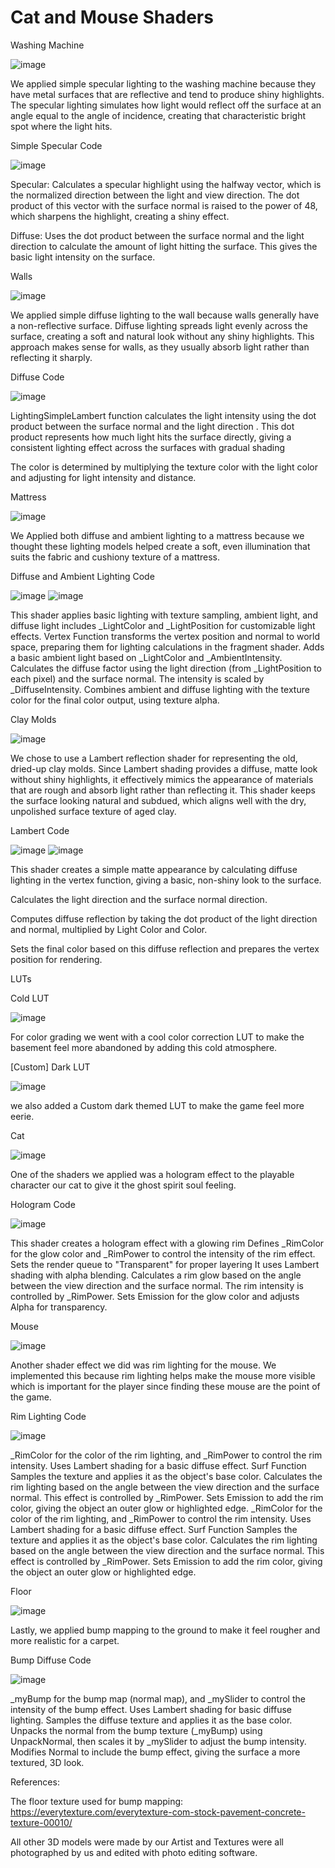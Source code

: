 # Cat and Mouse Shaders

Washing Machine

![image](https://github.com/user-attachments/assets/37318901-61c1-422d-ad90-1a27adf4c259)

We applied simple specular lighting to the washing machine because they have metal surfaces that are reflective and tend to produce shiny highlights. The specular lighting simulates how light would reflect off the surface at an angle equal to the angle of incidence, creating that characteristic bright spot where the light hits.

Simple Specular Code

![image](https://github.com/user-attachments/assets/2ffbf699-100a-4d45-9778-19245a8c188c)

Specular: Calculates a specular highlight using the halfway vector, which is the normalized direction between the light and view direction. The dot product of this vector with the surface normal is raised to the power of 48, which sharpens the highlight, creating a shiny effect.

Diffuse: Uses the dot product between the surface normal and the light direction to calculate the amount of light hitting the surface. This gives the basic light intensity on the surface.

Walls

![image](https://github.com/user-attachments/assets/a811b058-539e-4405-83fa-9cea436de7c0)

We applied simple diffuse lighting to the wall because walls generally have a non-reflective surface. Diffuse lighting spreads light evenly across the surface, creating a soft and natural look without any shiny highlights. This approach makes sense for walls, as they usually absorb light rather than reflecting it sharply.

Diffuse Code

![image](https://github.com/user-attachments/assets/7859a940-aeeb-4e26-b880-f97c9a85b116)

LightingSimpleLambert function calculates the light intensity using the dot product between the surface normal and the light direction . This dot product represents how much light hits the surface directly, giving a consistent lighting effect across the surfaces with gradual shading

The color is determined by multiplying the texture color with the light color and adjusting for light intensity and distance.

Mattress

![image](https://github.com/user-attachments/assets/7d681869-1220-4bd6-8702-af661455af98)

We Applied both diffuse and ambient lighting to a mattress because we thought these lighting models helped create a soft, even illumination that suits the fabric and cushiony texture of a mattress.

Diffuse and Ambient Lighting Code

![image](https://github.com/user-attachments/assets/2daf4111-8363-4bff-969c-f3933a32d8d5)
![image](https://github.com/user-attachments/assets/74f92031-a513-4f0f-afdb-eefe8474937e)

This shader applies basic lighting with texture sampling, ambient light, and diffuse light
includes _LightColor and _LightPosition for customizable light effects.
Vertex Function transforms the vertex position and normal to world space, preparing them for lighting calculations in the fragment shader.
Adds a basic ambient light based on _LightColor and _AmbientIntensity.
Calculates the diffuse factor using the light direction (from _LightPosition to each pixel) and the surface normal. The intensity is scaled by _DiffuseIntensity.
Combines ambient and diffuse lighting with the texture color for the final color output, using texture alpha.

Clay Molds

![image](https://github.com/user-attachments/assets/374f8145-3c44-48a4-b548-b0da388f789a)

We chose to use a Lambert reflection shader for representing the old, dried-up clay molds. Since Lambert shading provides a diffuse, matte look without shiny highlights, it effectively mimics the appearance of materials that are rough and absorb light rather than reflecting it. This shader keeps the surface looking natural and subdued, which aligns well with the dry, unpolished surface texture of aged clay.

Lambert Code

![image](https://github.com/user-attachments/assets/39fcfad7-d18c-4c20-a3c8-ce1d98b03980)
![image](https://github.com/user-attachments/assets/bda25138-14ab-4f21-81d6-60d299505c97)

This shader creates a simple matte appearance by calculating diffuse lighting in the vertex function, giving a basic, non-shiny look to the surface.

Calculates the light direction and the surface normal direction.

Computes diffuse reflection by taking the dot product of the light direction and normal, multiplied by Light Color and Color.

Sets the final color based on this diffuse reflection and prepares the vertex position for rendering.

LUTs

Cold LUT

![image](https://github.com/user-attachments/assets/52649900-0b8c-44b9-89ed-e8a4909914d5)

For color grading we went with a cool color correction LUT to make the basement feel more abandoned by adding this cold atmosphere.

[Custom] Dark LUT

![image](https://github.com/user-attachments/assets/4af82003-7c43-45a1-bd0c-34adbbfd3b27)

 we also added a Custom dark themed LUT to make the game feel more eerie.

Cat

 ![image](https://github.com/user-attachments/assets/56e6f055-e722-4fa3-8e76-e1c02480744d)

One of the shaders we applied was a hologram effect to the playable character our cat to give it the ghost spirit soul feeling.

Hologram Code

![image](https://github.com/user-attachments/assets/e43a9197-4cd8-4f66-9285-8f7ff7405904)

This shader creates a hologram effect with a glowing rim
Defines _RimColor for the glow color and _RimPower to control the intensity of the rim effect.
Sets the render queue to "Transparent" for proper layering
It uses Lambert shading with alpha blending.
Calculates a rim glow based on the angle between the view direction and the surface normal. The rim intensity is controlled by _RimPower.
Sets Emission for the glow color and adjusts Alpha for transparency.

Mouse

![image](https://github.com/user-attachments/assets/2291a9a2-5e12-4021-8322-24019b9e7186)

Another shader effect we did was rim lighting for the mouse. We implemented this because rim lighting helps make the mouse more visible which is important for the player since finding these mouse are the point of the game.

Rim Lighting Code

![image](https://github.com/user-attachments/assets/054921fc-90cd-47cd-aa05-22165362291c)

_RimColor for the color of the rim lighting, and _RimPower to control the rim intensity.
Uses Lambert shading for a basic diffuse effect.
Surf Function Samples the texture and applies it as the object's base color.
Calculates the rim lighting based on the angle between the view direction and the surface normal. This effect is controlled by _RimPower.
Sets Emission to add the rim color, giving the object an outer glow or highlighted edge.
_RimColor for the color of the rim lighting, and _RimPower to control the rim intensity.
Uses Lambert shading for a basic diffuse effect.
Surf Function Samples the texture and applies it as the object's base color.
Calculates the rim lighting based on the angle between the view direction and the surface normal. This effect is controlled by _RimPower.
Sets Emission to add the rim color, giving the object an outer glow or highlighted edge.

Floor

![image](https://github.com/user-attachments/assets/c778c96f-dea4-4c42-881f-18cbc6778dda)

Lastly, we applied bump mapping to the ground to make it feel rougher and more realistic for a carpet.

Bump Diffuse Code

![image](https://github.com/user-attachments/assets/d95fed11-76a1-4759-a2cc-0f093bb6374d)

_myBump for the bump map (normal map), and _mySlider to control the intensity of the bump effect.
Uses Lambert shading for basic diffuse lighting.
Samples the diffuse texture and applies it as the base color.
Unpacks the normal from the bump texture (_myBump) using UnpackNormal, then scales it by _mySlider to adjust the bump intensity.
Modifies Normal to include the bump effect, giving the surface a more textured, 3D look.

References:

The floor texture used for bump mapping: https://everytexture.com/everytexture-com-stock-pavement-concrete-texture-00010/

All other 3D models were made by our Artist and Textures were all photographed by us and edited with photo editing software.
